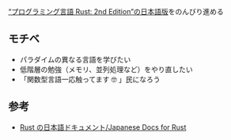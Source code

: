[“プログラミング言語 Rust: 2nd Edition”の日本語版](https://doc.rust-jp.rs/book/second-edition/foreword.html)をのんびり進める

## モチベ

- パラダイムの異なる言語を学びたい
- 低階層の勉強（メモリ、並列処理など）をやり直したい
- 「関数型言語一応触ってます 🤓 」民になろう

## 参考

- [Rust の日本語ドキュメント/Japanese Docs for Rust](https://doc.rust-jp.rs/)
